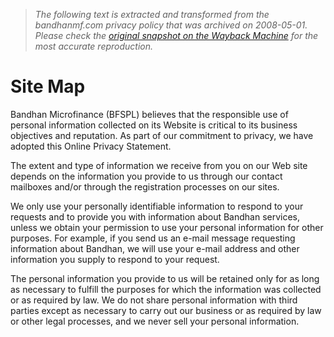 > *The following text is extracted and transformed from the bandhanmf.com privacy policy that was archived on 2008-05-01. Please check the [original snapshot on the Wayback Machine](https://web.archive.org/web/20080501071239id_/http%3A//www.bandhanmf.com/privacy.html) for the most accurate reproduction.*

# Site Map

Bandhan Microfinance (BFSPL) believes that the responsible use of personal information collected on its Website is critical to its business objectives and reputation. As part of our commitment to privacy, we have adopted this Online Privacy Statement.

The extent and type of information we receive from you on our Web site depends on the information you provide to us through our contact mailboxes and/or through the registration processes on our sites.

We only use your personally identifiable information to respond to your requests and to provide you with information about Bandhan services, unless we obtain your permission to use your personal information for other purposes. For example, if you send us an e-mail message requesting information about Bandhan, we will use your e-mail address and other information you supply to respond to your request.

The personal information you provide to us will be retained only for as long as necessary to fulfill the purposes for which the information was collected or as required by law. We do not share personal information with third parties except as necessary to carry out our business or as required by law or other legal processes, and we never sell your personal information. 

